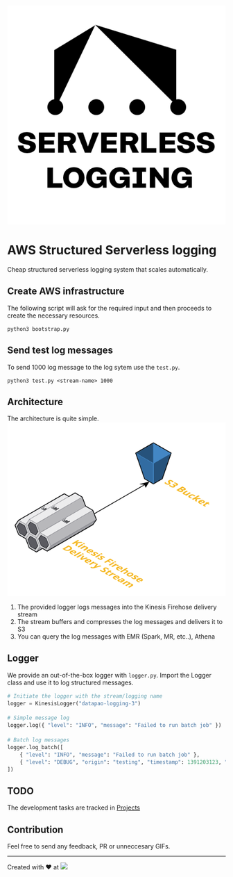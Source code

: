 ![](logo512.png)
# AWS Structured Serverless logging
Cheap structured serverless logging system that scales automatically.

## Create AWS infrastructure
The following script will ask for the required input and then proceeds to create the necessary resources.
```
python3 bootstrap.py
```

## Send test log messages
To send 1000 log message to the log sytem use the `test.py`.
```
python3 test.py <stream-name> 1000
```

## Architecture
The architecture is quite simple.
![](architecture.png)

1. The provided logger logs messages into the Kinesis Firehose delivery stream
2. The stream buffers and compresses the log messages and delivers it to S3
3. You can query the log messages with EMR (Spark, MR, etc..), Athena

## Logger
We provide an out-of-the-box logger with `logger.py`.
Import the Logger class and use it to log structured messages.
```python
# Initiate the logger with the stream/logging name
logger = KinesisLogger("datapao-logging-3")

# Simple message log
logger.log({ "level": "INFO", "message": "Failed to run batch job" })

# Batch log messages
logger.log_batch([
    { "level": "INFO", "message": "Failed to run batch job" },
    { "level": "DEBUG", "origin": "testing", "timestamp": 1391203123, "sensor": "temp-0002xb" }
])
```

## TODO
The development tasks are tracked in [Projects](https://github.com/datapao/serverless-logging/projects/1)

## Contribution
Feel free to send any feedback, PR or unneccesary GIFs.

---

Created with :heart: at <a href="http://datapao.com">![](http://datapao.com/wp-content/themes/datapao/img/header.svg)</a>

